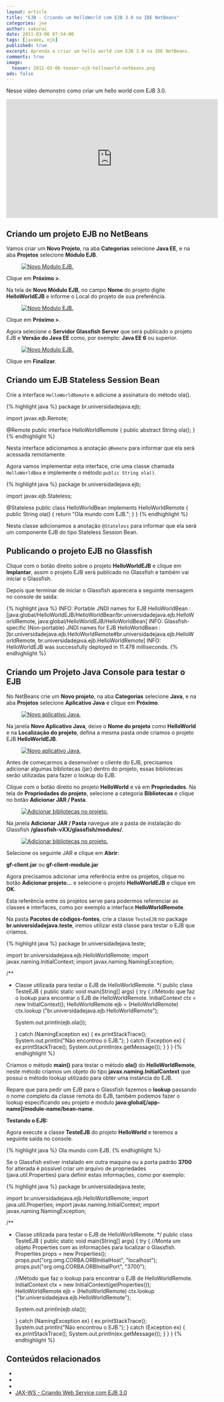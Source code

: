```yaml
---
layout: article
title: "EJB - Criando um HelloWorld com EJB 3.0 na IDE NetBeans"
categories: jee
author: sakurai
date: 2011-03-06 07:54:00
tags: [javaee, ejb]
published: true
excerpt: Aprenda a criar um hello world com EJB 3.0 na IDE NetBeans.
comments: true
image:
  teaser: 2011-03-06-teaser-ejb-helloworld-netbeans.png
ads: false
---
```


Nesse vídeo demonstro como criar um hello world com EJB 3.0.

<iframe width="560" height="315" src="https://www.youtube.com/embed/KC3fpJzc8L4" frameborder="0" allowfullscreen></iframe>

## Criando um projeto EJB no NetBeans

Vamos criar um **Novo Projeto**, na aba **Categorias** selecione **Java EE**, e na aba **Projetos** selecione **Módulo EJB**.

<figure>
    <a href="/images/2011-03-06-ejb-helloworld-netbeans-01.png"><img src="/images/2011-03-06-ejb-helloworld-netbeans-01.png" alt="Novo Modulo EJB."></a>
</figure>

Clique em **Próximo >**.

Na tela de **Novo Módulo EJB**, no campo **Nome** do projeto digite **HelloWorldEJB** e informe o Local do projeto de sua preferência.

<figure>
    <a href="/images/2011-03-06-ejb-helloworld-netbeans-02.png"><img src="/images/2011-03-06-ejb-helloworld-netbeans-02.png" alt="Novo Modulo EJB."></a>
</figure>

Clique em **Próximo >**.

Agora selecione o **Servidor Glassfish Server** que será publicado o projeto EJB e **Versão do Java EE** como, por exemplo: **Java EE 6** ou superior.

<figure>
    <a href="/images/2011-03-06-ejb-helloworld-netbeans-03.png"><img src="/images/2011-03-06-ejb-helloworld-netbeans-03.png" alt="Novo Modulo EJB."></a>
</figure>

Clique em **Finalizar**.


## Criando um EJB Stateless Session Bean

Crie a interface `HelloWorldRemote` e adicione a assinatura do método ola().

{% highlight java %}
package br.universidadejava.ejb;

import javax.ejb.Remote;

@Remote
public interface HelloWorldRemote {
    public abstract String ola();
}
{% endhighlight %}

Nesta interface adicionamos a anotação `@Remote` para informar que ela será acessada remotamente.

Agora vamos implementar esta interface, crie uma classe chamada `HelloWorldBea`  e implemente o método `public String ola()`.

{% highlight java %}
package br.universidadejava.ejb;

import javax.ejb.Stateless;

@Stateless
public class HelloWorldBean implements HelloWorldRemote {
    public String ola() {
        return "Ola mundo com EJB.";
    }
}
{% endhighlight %}

Nesta classe adicionamos a anotação `@Stateless` para informar que ela será um componente EJB do tipo Stateless Session Bean.

## Publicando o projeto EJB no Glassfish

Clique com o botão direito sobre o projeto **HelloWorldEJB** e clique em **Implantar**, assim o projeto EJB será publicado no Glassfish e também vai iniciar o Glassfish.

Depois que terminar de iniciar o Glassfish aparecera a seguinte mensagem no console de saída:

{% highlight java %}
INFO: Portable JNDI names for EJB HelloWorldBean : [java:global/HelloWorldEJB/HelloWorldBean!br.universidadejava.ejb.HelloWorldRemote, java:global/HelloWorldEJB/HelloWorldBean]
INFO: Glassfish-specific (Non-portable) JNDI names for EJB HelloWorldBean : [br.universidadejava.ejb.HelloWorldRemote#br.universidadejava.ejb.HelloWorldRemote, br.universidadejava.ejb.HelloWorldRemote]
INFO: HelloWorldEJB was successfully deployed in 11.478 milliseconds.
{% endhighlight %}

## Criando um Projeto Java Console para testar o EJB

No NetBeans crie um **Novo projeto**, na aba **Categorias** selecione **Java**, e na aba **Projetos** selecione **Aplicativo Java** e clique em **Próximo**.

<figure>
    <a href="/images/2011-03-06-ejb-helloworld-netbeans-04.png"><img src="/images/2011-03-06-ejb-helloworld-netbeans-04.png" alt="Novo aplicativo Java."></a>
</figure>

Na janela **Novo Aplicativo Java**, deixe o **Nome do projeto** como **HelloWorld** e na **Localização do projeto**, defina a mesma pasta onde criamos o projeto EJB **HelloWorldEJB**.

<figure>
    <a href="/images/2011-03-06-ejb-helloworld-netbeans-05.png"><img src="/images/2011-03-06-ejb-helloworld-netbeans-05.png" alt="Novo aplicativo Java."></a>
</figure>

Antes de começarmos a desenvolver o cliente do EJB, precisamos adicionar algumas bibliotecas (jar) dentro do projeto, essas bibliotecas serão utilizadas para fazer o lookup do EJB.

Clique com o botão direito no projeto **HelloWorld** e vá em **Propriedades**. Na tela de **Propriedades do projeto**, selecione a categoria **Bibliotecas** e clique no botão **Adicionar JAR / Pasta**.

<figure>
    <a href="/images/2011-03-06-ejb-helloworld-netbeans-06.png"><img src="/images/2011-03-06-ejb-helloworld-netbeans-06.png" alt="Adicionar bibliotecas no projeto."></a>
</figure>

Na janela **Adicionar JAR / Pasta** navegue ate a pasta de instalação do Glassfish **/glassfish-vXX/glassfish/modules/**.

<figure>
    <a href="/images/2011-03-06-ejb-helloworld-netbeans-07.png"><img src="/images/2011-03-06-ejb-helloworld-netbeans-07.png" alt="Adicionar bibliotecas no projeto."></a>
</figure>

Selecione os seguinte JAR e clique em **Abrir**:

  **gf-client.jar** ou **gf-client-module.jar**

Agora precisamos adicionar uma referência entre os projetos, clique no botão **Adicionar projeto...** e selecione o projeto **HelloWorldEJB** e clique em **OK**.

Esta referência entre os projetos serve para podermos referenciar as classes e interfaces, como por exemplo a interface **HelloWorldRemote**.

Na pasta **Pacotes de códigos-fontes**, crie a classe `TesteEJB` no package **br.universidadejava.teste**, iremos utilizar está classe para testar o EJB que criamos.

{% highlight java %}
package br.universidadejava.teste;

import br.universidadejava.ejb.HelloWorldRemote;
import javax.naming.InitialContext;
import javax.naming.NamingException;

/**
 * Classe utilizada para testar o EJB de HelloWorldRemote.
 */
public class TesteEJB {
  public static void main(String[] args) {
    try {
      //Método que faz o lookup para encontrar o EJB de HelloWorldRemote.
      InitialContext ctx = new InitialContext();
      HelloWorldRemote ejb = (HelloWorldRemote) ctx.lookup
        ("br.universidadejava.ejb.HelloWorldRemote");

      System.out.println(ejb.ola());

    } catch (NamingException ex) {
      ex.printStackTrace();
      System.out.println("Não encontrou o EJB.");
    } catch (Exception ex) {
      ex.printStackTrace();
      System.out.println(ex.getMessage());
    }
  }
}
{% endhighlight %}

Criamos o método **main()** para testar o método **ola()** do **HelloWorldRemote**, neste método criamos um objeto do tipo **javax.naming.InitialContext** que possui o método lookup utilizado para obter uma instancia do EJB.

Repare que para pedir um EJB para o Glassfish fazemos o **lookup** passando o nome completo da classe remota do EJB, também podemos fazer o lookup especificando seu projeto e modulo **java:global[/app-name]/module-name/bean-name**.

**Testando o EJB:**

Agora execute a classe **TesteEJB** do projeto **HelloWorld** e teremos a seguinte saída no console.

{% highlight java %}
  Ola mundo com EJB.
{% endhighlight %}

Se o Glassfish estiver instalado em outra maquina ou a porta padrão **3700** for alterada é possível criar um arquivo de propriedades (java.util.Properties) para definir estas informações, como por exemplo:

{% highlight java %}
package br.universidadejava.teste;

import br.universidadejava.ejb.HelloWorldRemote;
import java.util.Properties;
import javax.naming.InitialContext;
import javax.naming.NamingException;

/**
 * Classe utilizada para testar o EJB de HelloWorldRemote.
 */
public class TesteEJB {
  public static void main(String[] args) {
    try {
      //Monta um objeto Properties com as informações para localizar o Glassfish.
      Properties props = new Properties();
      props.put("org.omg.CORBA.ORBInitialHost", "localhost");
      props.put("org.omg.CORBA.ORBInitialPort", "3700");

      //Método que faz o lookup para encontrar o EJB de HelloWorldRemote.
      InitialContext ctx = new InitialContext(getProperties());
      HelloWorldRemote ejb = (HelloWorldRemote) ctx.lookup
        ("br.universidadejava.ejb.HelloWorldRemote");

      System.out.println(ejb.ola());

    } catch (NamingException ex) {
      ex.printStackTrace();
      System.out.println("Não encontrou o EJB.");
    } catch (Exception ex) {
      ex.printStackTrace();
      System.out.println(ex.getMessage());
    }
  }
}
{% endhighlight %}


## Conteúdos relacionados

- []()
- []()
- []()
- [JAX-WS - Criando Web Service com EJB 3.0](http://www.universidadejava.com.br/jee/criando-webservice-com-ejb/)